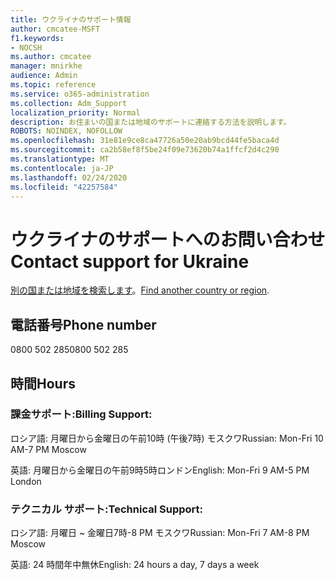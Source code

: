 ```yaml
---
title: ウクライナのサポート情報
author: cmcatee-MSFT
f1.keywords:
- NOCSH
ms.author: cmcatee
manager: mnirkhe
audience: Admin
ms.topic: reference
ms.service: o365-administration
ms.collection: Adm_Support
localization_priority: Normal
description: お住まいの国または地域のサポートに連絡する方法を説明します。
ROBOTS: NOINDEX, NOFOLLOW
ms.openlocfilehash: 31e81e9ce8ca47726a50e20ab9bcd44fe5baca4d
ms.sourcegitcommit: ca2b58ef8f5be24f09e73620b74a1ffcf2d4c290
ms.translationtype: MT
ms.contentlocale: ja-JP
ms.lasthandoff: 02/24/2020
ms.locfileid: "42257584"
---
```

# <a name="contact-support-for-ukraine"></a><span data-ttu-id="aa857-103">ウクライナのサポートへのお問い合わせ</span><span class="sxs-lookup"><span data-stu-id="aa857-103">Contact support for Ukraine</span></span>

<span data-ttu-id="aa857-104">[別の国または地域を検索します](../contact-support-for-business-products.md)。</span><span class="sxs-lookup"><span data-stu-id="aa857-104">[Find another country or region](../contact-support-for-business-products.md).</span></span>

## <a name="phone-number"></a><span data-ttu-id="aa857-105">電話番号</span><span class="sxs-lookup"><span data-stu-id="aa857-105">Phone number</span></span>
<span data-ttu-id="aa857-106">0800 502 285</span><span class="sxs-lookup"><span data-stu-id="aa857-106">0800 502 285</span></span>

## <a name="hours"></a><span data-ttu-id="aa857-107">時間</span><span class="sxs-lookup"><span data-stu-id="aa857-107">Hours</span></span>
### <a name="billing-support"></a><span data-ttu-id="aa857-108">課金サポート:</span><span class="sxs-lookup"><span data-stu-id="aa857-108">Billing Support:</span></span>

<span data-ttu-id="aa857-109">ロシア語: 月曜日から金曜日の午前10時 (午後7時) モスクワ</span><span class="sxs-lookup"><span data-stu-id="aa857-109">Russian: Mon-Fri 10 AM-7 PM Moscow</span></span>

<span data-ttu-id="aa857-110">英語: 月曜日から金曜日の午前9時5時ロンドン</span><span class="sxs-lookup"><span data-stu-id="aa857-110">English: Mon-Fri 9 AM-5 PM London</span></span>

### <a name="technical-support"></a><span data-ttu-id="aa857-111">テクニカル サポート:</span><span class="sxs-lookup"><span data-stu-id="aa857-111">Technical Support:</span></span>

<span data-ttu-id="aa857-112">ロシア語: 月曜日 ~ 金曜日7時-8 PM モスクワ</span><span class="sxs-lookup"><span data-stu-id="aa857-112">Russian: Mon-Fri 7 AM-8 PM Moscow</span></span>

<span data-ttu-id="aa857-113">英語: 24 時間年中無休</span><span class="sxs-lookup"><span data-stu-id="aa857-113">English: 24 hours a day, 7 days a week</span></span>